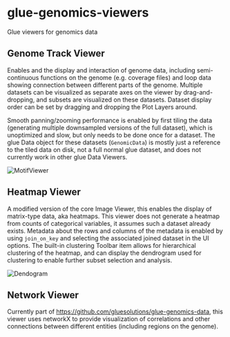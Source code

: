 # glue-genomics-viewers
Glue viewers for genomics data

## Genome Track Viewer

Enables and the display and interaction of genome data, including semi-continuous functions on the genome (e.g. coverage files) and loop data showing connection between different parts of the genome. Multiple datasets can be visualized as separate axes on the viewer by drag-and-dropping, and subsets are visualized on these datasets. Dataset display order can be set by dragging and dropping the Plot Layers around. 

Smooth panning/zooming performance is enabled by first tiling the data (generating multiple downsampled versions of the full dataset), which is unoptimized and slow, but only needs to be done once for a dataset. The glue Data object for these datasets (`GenomicData`) is mostly just a reference to the tiled data on disk, not a full normal glue dataset, and does not currently work in other glue Data Viewers.

![MotifViewer](https://user-images.githubusercontent.com/3639698/134025407-ae5ac8fc-63c3-4fe8-994c-84e0a6a720d6.png)

## Heatmap Viewer

A modified version of the core Image Viewer, this enables the display of matrix-type data, aka heatmaps. This viewer does not generate a heatmap from counts of categorical variables, it assumes such a dataset already exists. Metadata about the rows and columns of the metadata is enabled by using `join_on_key` and selecting the associated joined dataset in the UI options. The built-in clustering Toolbar item allows for hierarchical clustering of the heatmap, and can display the dendrogram used for clustering to enable further subset selection and analysis.

![Dendogram](https://user-images.githubusercontent.com/3639698/134026573-a02135a5-30c5-445e-9056-5212986c397e.png)

## Network Viewer

Currently part of https://github.com/gluesolutions/glue-genomics-data, this viewer uses networkX to provide visualization of correlations and other connections between different entities (including regions on the genome).
